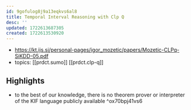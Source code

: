 ```yaml
---
id: 9gofulog8j9a13eqkvs6al8
title: Temporal Interval Reasoning with Clp Q
desc: ''
updated: 1722613687305
created: 1722613530920
---
```


- https://kt.ijs.si/personal-pages/igor_mozetic/papers/Mozetic-CLPq-SiKDD-05.pdf
- topics: [[prdct.sumo]] [[prdct.clp-q]]

## Highlights

- to the best of our knowledge, there is no
theorem prover or interpreter of the KIF language publicly available ^ox70bpj41vs6